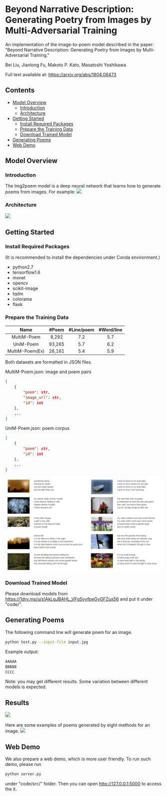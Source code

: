 # Beyond Narrative Description: Generating Poetry from Images by Multi-Adversarial Training
An implementation of the image-to-poem model described in the paper:
"Beyond Narrative Description: Generating Poetry from Images by Multi-Adversarial Training."

Bei Liu, Jianlong Fu, Makoto P. Kato, Masatoshi Yoshikawa

Full text available at: https://arxiv.org/abs/1804.08473

## Contents
* [Model Overview](#model-overview)
    * [Introduction](#introduction)
    * [Architecture](#architecture)
* [Getting Started](#getting-started)
    * [Install Required Packages](#install-required-packages)
    * [Prepare the Training Data](#prepare-the-training-data)
    * [Download Trained Model](#download-trained-model)
* [Generating Poems](#generating-poems)
* [Web Demo](#web-demo)

## Model Overview

### Introduction

The Img2poem model is a deep neural network that learns how to generate poems from images. For example:
![](example.png)

### Architecture
![](framework.png)

## Getting Started

### Install Required Packages
(It is recommended to install the dependencies under Conda environment.)  
* python2.7  
* tensorflow1.6  
* mxnet  
* opencv  
* scikit-image  
* tqdm  
* colorama  
* flask

### Prepare the Training Data

| Name | #Poem | #Line/poem | #Word/line |
| :------:| :------: | :------: | :-----: |
| MultiM-Poem | 8,292 | 7.2 | 5.7 |
| UniM-Poem | 93,265 | 5.7 | 6.2 |
| MultiM-Poem(Ex) | 26,161 | 5.4 | 5.9 |

Both datasets are formatted in JSON files.

MultiM-Poem.json: image and poem pairs

```json
[
    {
        "poem": str,
        "image_url": str,
        "id": int
    },
    ...
]
```

UniM-Poem.json: poem corpus

```json
[
    {
        "poem": str,
        "id": int
    },
    ...
]
```

![](dataset.png)

### Download Trained Model
Please download models from https://1drv.ms/u/s!AkLgJBAHL_VFgSyyfpeGyGFZux56 and put it under "code/".

## Generating Poems
The following command line will generate poem for an image.
```bash
python test.py --input-file input.jpg
```
Example output:
```txt
AAAAA
BBBBB
CCCC
```
Note: you may get different results. Some variation between different models is expected.

## Results
![](results.png)

Here are some examples of poems generated by eight methods for an image.
![](example2.png)

## Web Demo
We also prepare a web demo, which is more user friendly. To run such demo, please run
```bash
python server.py
```
under "code/src/" folder. Then you can open http://127.0.0.1:5000 to access the it.
